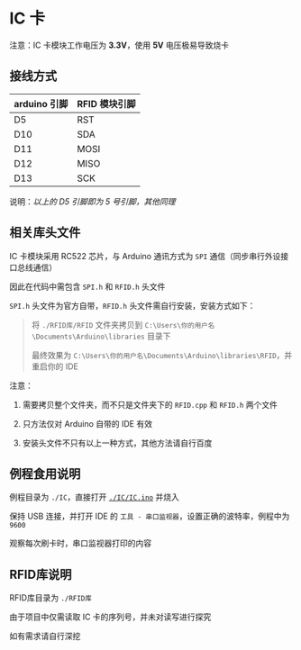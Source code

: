 # IC 卡

注意：IC 卡模块工作电压为 **3.3V**，使用 **5V** 电压极易导致烧卡

## 接线方式

 arduino 引脚 | RFID 模块引脚
-------------|-------------
 D5          | RST
 D10         | SDA
 D11         | MOSI
 D12         | MISO
 D13         | SCK

说明：*以上的 D5 引脚即为 5 号引脚，其他同理*

## 相关库头文件

IC 卡模块采用 RC522 芯片，与 Arduino 通讯方式为 `SPI` 通信（同步串行外设接口总线通信）

因此在代码中需包含 `SPI.h` 和 `RFID.h` 头文件

`SPI.h` 头文件为官方自带，`RFID.h` 头文件需自行安装，安装方式如下：

> 将 `./RFID库/RFID` 文件夹拷贝到 `C:\Users\你的用户名\Documents\Arduino\libraries` 目录下
>
> 最终效果为 `C:\Users\你的用户名\Documents\Arduino\libraries\RFID`，并重启你的 IDE

注意：

1. 需要拷贝整个文件夹，而不只是文件夹下的 `RFID.cpp` 和 `RFID.h` 两个文件

2. 只方法仅对 Arduino 自带的 IDE 有效

3. 安装头文件不只有以上一种方式，其他方法请自行百度

## 例程食用说明

例程目录为 `./IC`，直接打开 [`./IC/IC.ino`](./IC/IC.ino) 并烧入

保持 USB 连接，并打开 IDE 的 `工具 - 串口监视器`，设置正确的波特率，例程中为 `9600`

观察每次刷卡时，串口监视器打印的内容

## RFID库说明

RFID库目录为 `./RFID库`

由于项目中仅需读取 IC 卡的序列号，并未对读写进行探究

如有需求请自行深挖
